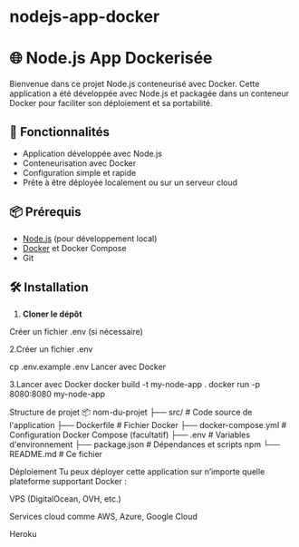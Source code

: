 ﻿# nodejs-app-docker
# 🌐 Node.js App Dockerisée

Bienvenue dans ce projet Node.js conteneurisé avec Docker. Cette application a été développée avec Node.js et packagée dans un conteneur Docker pour faciliter son déploiement et sa portabilité.

## 🚀 Fonctionnalités

- Application développée avec Node.js
- Conteneurisation avec Docker
- Configuration simple et rapide
- Prête à être déployée localement ou sur un serveur cloud

## 📦 Prérequis

- [Node.js](https://nodejs.org/) (pour développement local)
- [Docker](https://www.docker.com/) et Docker Compose
- Git

## 🛠️ Installation

1. **Cloner le dépôt**

Créer un fichier .env (si nécessaire)

2.Créer un fichier .env

cp .env.example .env
Lancer avec Docker

3.Lancer avec Docker
docker build -t my-node-app .
docker run -p 8080:8080 my-node-app

Structure de projet 
📦 nom-du-projet
├── src/                # Code source de l'application
├── Dockerfile          # Fichier Docker
├── docker-compose.yml  # Configuration Docker Compose (facultatif)
├── .env                # Variables d'environnement
├── package.json        # Dépendances et scripts npm
└── README.md           # Ce fichier

 Déploiement
Tu peux déployer cette application sur n’importe quelle plateforme supportant Docker :

VPS (DigitalOcean, OVH, etc.)

Services cloud comme AWS, Azure, Google Cloud

Heroku 
